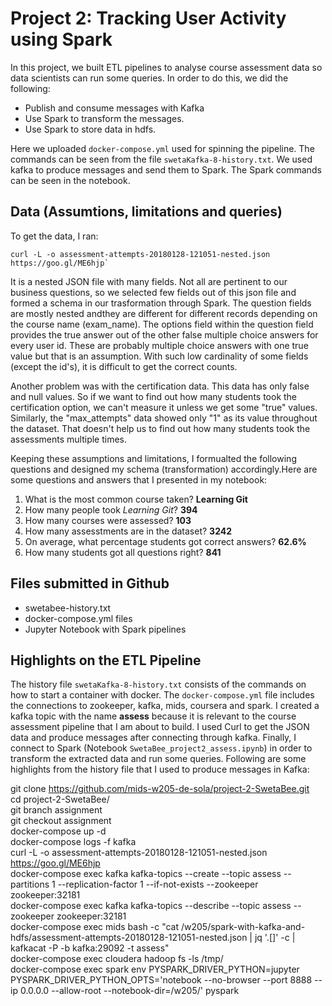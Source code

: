 # Project 2: Tracking User Activity using Spark

In this project, we built ETL pipelines to analyse course assessment data so data scientists can run some queries.
In order to do this, we did the following:

- Publish and consume messages with Kafka
- Use Spark to transform the messages. 
- Use Spark to store data in hdfs.

Here we uploaded `docker-compose.yml` used for spinning the pipeline. The commands can be seen from the file `swetaKafka-8-history.txt`. We used kafka to produce messages and send them to Spark. The Spark commands can be seen in the notebook.


## Data (Assumtions, limitations and queries)

To get the data, I ran:
```
curl -L -o assessment-attempts-20180128-121051-nested.json https://goo.gl/ME6hjp`
```
It is a nested JSON file with many fields. Not all are pertinent to our business questions, so we selected few fields out of this json file and formed a schema in our trasformation through Spark. The question fields are mostly nested andthey are different for different records depending on the course name (exam_name). The options field within the question field provides the true answer out of the other false multiple choice answers for every user id. These are probably multiple choice answers with one true value but that is an assumption. With such low cardinality of some fields (except the id's), it is difficult to get the correct counts.

Another problem was with the certification data. This data has only false and null values. So if we want to find out how many students took the certification option, we can't measure it unless we get some "true" values. 
Similarly, the "max_attempts" data showed only "1" as its value throughout the dataset. That doesn't help us to find out how many students took the assessments multiple times.

Keeping these assumptions and limitations, I formualted the following questions and designed my schema (transformation) accordingly.Here are some questions and answers that I presented in my notebook:

1. What is the most common course taken? **Learning Git**
2. How many people took *Learning Git*? **394**
3. How many courses were assessed? **103**
4. How many assesstments are in the dataset? **3242**
5. On average, what percentage students got correct answers? **62.6%**
6. How many students got all questions right? **841**

## Files submitted in Github

- swetabee-history.txt 
- docker-compose.yml files
- Jupyter Notebook with Spark pipelines
  
  
## Highlights on the ETL Pipeline

 The history file `swetaKafka-8-history.txt` consists of the commands on how to start a container with docker. The `docker-compose.yml` file includes the connections to zookeeper, kafka, mids, coursera and spark. I created a kafka topic with the name **assess** because it is relevant to the course assessment pipeline that I am about to build. I used Curl to get the JSON data and produce messages after connecting through kafka. Finally, I connect to Spark (Notebook `SwetaBee_project2_assess.ipynb`) in order to transform the extracted data and run some queries.
 Following are some highlights from the history file that I used to produce messages in Kafka:
 
 git clone https://github.com/mids-w205-de-sola/project-2-SwetaBee.git <br>
 cd project-2-SwetaBee/<br>
 git branch assignment<br>
 git checkout assignment<br>
 docker-compose up -d<br>
 docker-compose logs -f kafka<br>
 curl -L -o assessment-attempts-20180128-121051-nested.json https://goo.gl/ME6hjp<br>
 docker-compose exec kafka kafka-topics --create --topic assess --partitions 1 --replication-factor 1 --if-not-exists --zookeeper zookeeper:32181<br>
 docker-compose exec kafka kafka-topics --describe --topic assess --zookeeper zookeeper:32181<br>
 docker-compose exec mids bash -c "cat /w205/spark-with-kafka-and-hdfs/assessment-attempts-20180128-121051-nested.json | jq '.[]' -c | kafkacat -P -b kafka:29092 -t assess"<br>
 docker-compose exec cloudera hadoop fs -ls /tmp/<br>
 docker-compose exec spark env PYSPARK_DRIVER_PYTHON=jupyter PYSPARK_DRIVER_PYTHON_OPTS='notebook --no-browser --port 8888 --ip 0.0.0.0 --allow-root --notebook-dir=/w205/' pyspark<br>
 
